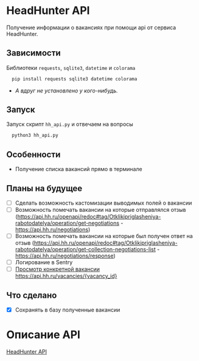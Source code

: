 # HeadHunter API

Получение информации о вакансиях при помощи api от сервиса HeadHunter.



## Зависимости

Библиотеки `requests`, `sqlite3`, `datetime` и `colorama`
```bash
  pip install requests sqlite3 datetime colorama 
```
* _А вдруг не установлено у кого-нибудь._

## Запуск

Запуск скрипт `hh_api.py` и отвечаем на вопросы

```bash
  python3 hh_api.py 
```


## Особенности

- Получение списка вакансий прямо в терминале


## Планы на будущее

- [ ] Сделать возможность кастомизации выводимых полей о вакансии
- [ ] Возможность помечать вакансии на которые отправлялся отзыв (https://api.hh.ru/openapi/redoc#tag/Otklikipriglasheniya-rabotodatelya/operation/get-negotiations - https://api.hh.ru/negotiations)
- [ ] Возможность помечать вакансии на которые был получен ответ на отзыв (https://api.hh.ru/openapi/redoc#tag/Otklikipriglasheniya-rabotodatelya/operation/get-collection-negotiations-list - https://api.hh.ru/negotiations/response)
- [ ] Логирование в Sentry
- [ ] [Просмотр конкретной вакансии](https://api.hh.ru/openapi/redoc#tag/Upravlenie-vakansiyami/operation/get-vacancy) https://api.hh.ru/vacancies/{vacancy_id}

## Что сделано
- [X] Сохранять в базу полученные вакансии


# Описание API
[HeadHunter API](https://github.com/hhru/api)
